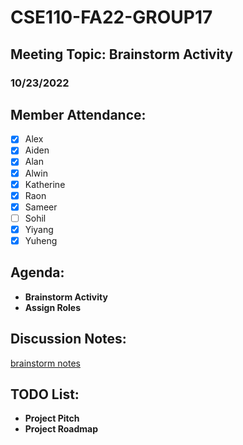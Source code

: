 # CSE110-FA22-GROUP17
## Meeting Topic: Brainstorm Activity
### 10/23/2022 

## Member Attendance:
- [x] Alex
- [x] Aiden
- [x] Alan
- [x] Alwin
- [x] Katherine
- [x] Raon
- [x] Sameer
- [ ] Sohil
- [x] Yiyang
- [x] Yuheng

## Agenda:
  - **Brainstorm Activity**
  - **Assign Roles**

## Discussion Notes: 
   
 [brainstorm notes](group17-brainstorm.pdf)

## TODO List:
   - **Project Pitch**
   - **Project Roadmap**
 

